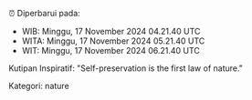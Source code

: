 ⏰ Diperbarui pada:
- WIB: Minggu, 17 November 2024 04.21.40 UTC
- WITA: Minggu, 17 November 2024 05.21.40 UTC
- WIT: Minggu, 17 November 2024 06.21.40 UTC

Kutipan Inspiratif:
"Self-preservation is the first law of nature."


Kategori: nature

